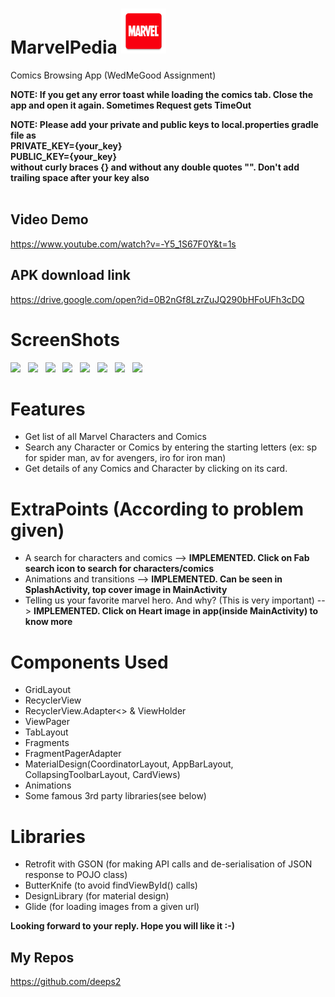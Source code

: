 # MarvelPedia <img src="app/src/main/res/mipmap-hdpi/ic_launcher.png" />
Comics Browsing App (WedMeGood Assignment)</br>


<b>NOTE: If you get any error toast while loading the comics tab. Close the app and open it again. Sometimes Request gets TimeOut</b>

<b> NOTE: Please add your private and public keys to local.properties gradle file as </b></br>
<b>PRIVATE_KEY={your_key}</b></br>
<b>PUBLIC_KEY={your_key}</b></br>
<b>without curly braces {} and without any double quotes "". Don't add trailing space after your key also </b></br></br>

Video Demo
----------
https://www.youtube.com/watch?v=-Y5_1S67F0Y&t=1s

APK download link
----------------------
https://drive.google.com/open?id=0B2nGf8LzrZuJQ290bHFoUFh3cDQ

# ScreenShots
<img src="https://firebasestorage.googleapis.com/v0/b/delhi06-31a81.appspot.com/o/Marvel1.jpg?alt=media&token=503d0a47-709a-400e-b628-bb914d17a1bc" width=280/>&nbsp;&nbsp;
<img src="https://firebasestorage.googleapis.com/v0/b/delhi06-31a81.appspot.com/o/Marvel2.jpg?alt=media&token=ec51ca1e-9b56-4f4f-ac40-4ede3e837768" width=280/>&nbsp;&nbsp;
<img src="https://firebasestorage.googleapis.com/v0/b/delhi06-31a81.appspot.com/o/Marvel4.jpg?alt=media&token=84d524be-5eda-430c-a093-49a8694c7306" width=280/>&nbsp;&nbsp; 
<img src="https://firebasestorage.googleapis.com/v0/b/delhi06-31a81.appspot.com/o/Marvel5.jpg?alt=media&token=04bbe94b-a358-4b27-b456-a32b9db4b94e" width=280/>&nbsp;&nbsp;
<img src="https://firebasestorage.googleapis.com/v0/b/delhi06-31a81.appspot.com/o/Marvel6.jpg?alt=media&token=9bbc4d7c-6bac-4b48-bb71-a04095b8ab1d" width=280/>&nbsp;&nbsp;
<img src="https://firebasestorage.googleapis.com/v0/b/delhi06-31a81.appspot.com/o/marvel7.jpg?alt=media&token=80194ddd-5ef1-4f1b-9074-684e132e013d" width=280/>&nbsp;&nbsp; 
<img src="https://firebasestorage.googleapis.com/v0/b/delhi06-31a81.appspot.com/o/Marvel8.jpg?alt=media&token=b1a20d1c-1210-4b30-a06c-5a07bed49e08" width=280/>&nbsp;&nbsp;
<img src="https://firebasestorage.googleapis.com/v0/b/delhi06-31a81.appspot.com/o/Marvel9.jpg?alt=media&token=6b908b21-e678-454f-a790-eff91c9cc11c" width=280/>&nbsp;&nbsp;

# Features
- Get list of all Marvel Characters and Comics
- Search any Character or Comics by entering the starting letters (ex: sp for spider man, av for avengers, iro for iron man)
- Get details of any Comics and Character by clicking on its card.

# ExtraPoints (According to problem given)
- A search for characters and comics --> <b>IMPLEMENTED. Click on Fab search icon to search for characters/comics</b>
- Animations and transitions --> <b>IMPLEMENTED. Can be seen in SplashActivity, top cover image in MainActivity</b>
- Telling us your favorite marvel hero. And why? (This is very important) --> <b>IMPLEMENTED. Click on Heart image in app(inside MainActivity) to know more</b>

# Components Used
- GridLayout
- RecyclerView
- RecyclerView.Adapter<> & ViewHolder
- ViewPager
- TabLayout
- Fragments
- FragmentPagerAdapter
- MaterialDesign(CoordinatorLayout, AppBarLayout, CollapsingToolbarLayout, CardViews)
- Animations
- Some famous 3rd party libraries(see below)

# Libraries
- Retrofit with GSON (for making API calls and de-serialisation of JSON response to POJO class)
- ButterKnife (to avoid findViewById() calls)
- DesignLibrary (for material design)
- Glide (for loading images from a given url)

<b> Looking forward to your reply. Hope you will like it :-) </b>

My Repos
---------
https://github.com/deeps2




